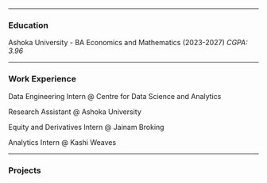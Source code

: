 #
---

### Education
Ashoka University - BA Economics and Mathematics (2023-2027)
_CGPA: 3.96_

---
### Work Experience
Data Engineering Intern @ Centre for Data Science and Analytics 

Research Assistant @ Ashoka University

Equity and Derivatives Intern @ Jainam Broking

Analytics Intern @ Kashi Weaves

---
### Projects

